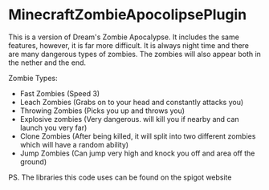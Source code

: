 # MinecraftZombieApocolipsePlugin

This is a version of Dream's Zombie Apocalypse. It includes the same features, however, it is far more difficult. It is always night time and there are many dangerous types of zombies. The zombies will also appear both in the nether and the end.

Zombie Types:
- Fast Zombies (Speed 3)
- Leach Zombies (Grabs on to your head and constantly attacks you)
- Throwing Zombies (Picks you up and throws you)
- Explosive zombies (Very dangerous. will kill you if nearby and can launch you very far)
- Clone Zombies (After being killed, it will split into two different zombies which will have a random ability)
- Jump Zombies (Can jump very high and knock you off and area off the ground)

PS. The libraries this code uses can be found on the spigot website
